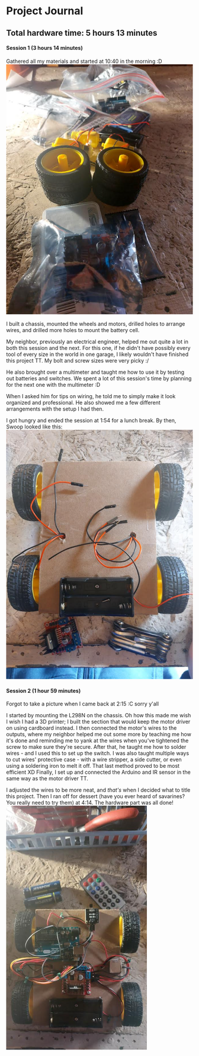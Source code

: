 # Project Journal
## Total hardware time: 5 hours 13 minutes
#### Session 1 (3 hours 14 minutes)
Gathered all my materials and started at 10:40 in the morning :D  
![alt text](image-1.png)  

I built a chassis, mounted the wheels and motors, drilled holes to arrange wires, and drilled more holes to mount the battery cell.  

My neighbor, previously an electrical engineer, helped me out quite a lot in both this session and the next. For this one, if he didn't have possibly every tool of every size in the world in one garage, I likely wouldn't have finished this project TT. My bolt and screw sizes were very picky :/  

He also brought over a multimeter and taught me how to use it by testing out batteries and switches. We spent a lot of this session's time by planning for the next one with the multimeter :D  

When I asked him for tips on wiring, he told me to simply make it look organized and professional. He also showed me a few different arrangements with the setup I had then.  

I got hungry and ended the session at 1:54 for a lunch break. By then, Swoop looked like this:  
![alt text](image-2.png)

#### Session 2 (1 hour 59 minutes)
Forgot to take a picture when I came back at 2:15 :C sorry y'all  

I started by mounting the L298N on the chassis. Oh how this made me wish I wish I had a 3D printer; I built the section that would keep the motor driver on using cardboard instead. I then connected the motor's wires to the outputs, where my neighbor helped me out some more by teaching me how it's done and reminding me to yank at the wires when you've tightened the screw to make sure they're secure. After that, he taught me how to solder wires - and I used this to set up the switch. I was also taught multiple ways to cut wires' protective case - with a wire stripper, a side cutter, or even using a soldering iron to melt it off. That last method proved to be most efficient XD Finally, I set up and connected the Arduino and IR sensor in the same way as the motor driver TT.

I adjusted the wires to be more neat, and *that's* when I decided what to title this project. Then I ran off for dessert (have you ever heard of savarines? You really need to try them) at 4:14. The hardware part was all done!  
![alt text](image-3.png)